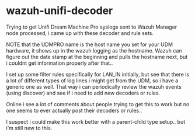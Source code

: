 # wazuh-unifi-decoder
Trying to get Unifi Dream Machine Pro syslogs sent to Wazuh Manager node processed, i came up with these decoder and rule sets.

NOTE that the UDMPRO name is the host name you set for your UDM hardware, it shows up in the wazuh logging as the hostname. Wazuh can figure out the date stamp at the beginning and pulls the hostname next, but i couldnt get information properly after that..

I set up some filter rules specifically for LAN_IN initially, but see that there is a lot of different types of log lines i might get from the UDM, so i have a generic one as well. That way i can periodically review the wazuh events (using discover) and see if i need to add new decoders or rules.

Online i see a lot of comments about people trying to get this to work but no one seems to ever actually post their decoders or rules..

I suspect i could make this work better with a parent-child type setup.. but i'm still new to this.
